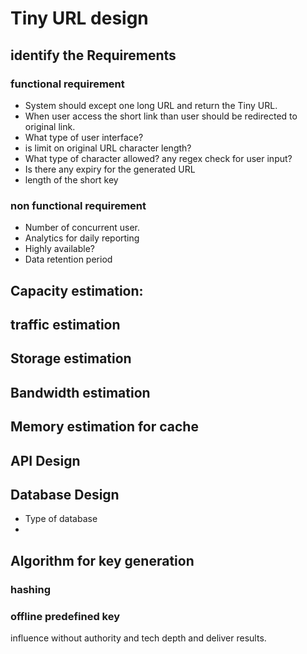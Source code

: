 
# Tiny URL design

## identify the Requirements 

### functional requirement 
- System should except one long URL and return the Tiny URL. 
- When user access the short link than user should be redirected to original link. 
- What type of user interface? 
- is limit on original URL character length? 
- What type of character allowed? any regex check for user input? 
- Is there any expiry for the generated URL
- length of the short key


### non functional requirement
- Number of concurrent user. 
- Analytics for daily reporting
- Highly available? 
- Data retention period 


## Capacity estimation: 

## traffic estimation
## Storage estimation 
## Bandwidth estimation 
## Memory estimation for cache


## API Design 

## Database Design 
- Type of database
- 

## Algorithm for key generation
### hashing
### offline predefined key




influence without authority and tech depth and deliver results. 